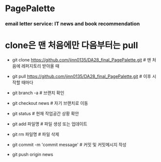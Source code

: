 # PagePalette
### email letter service: IT news and book recommendation


# clone은 맨 처음에만 다음부터는 pull
- git clone https://github.com/jinn0135/DA28_final_PagePalette.git # 맨 처음에 레퍼지토리 받아올 때


- git pull https://github.com/jinn0135/DA28_final_PagePalette.git # 이후 시작할 때마다
- git branch -a		# 브랜치 확인
- git checkout news 	# 자기 브랜치로 이동
- git status 		# 현재 작업공간 상황 확안
- git add 파일명 		# 파일 생성 또는 업데이트
- git rm 파일명		# 파일 삭제
- git commit -m 'commit message' # 커밋 및 커밋메시지 작성
- git push origin news
